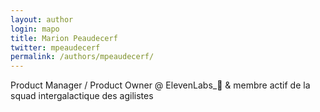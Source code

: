 ```yaml
---
layout: author
login: mapo
title: Marion Peaudecerf
twitter: mpeaudecerf
permalink: /authors/mpeaudecerf/
---
```

Product Manager / Product Owner @ ElevenLabs_🚀 & membre actif de la squad intergalactique des agilistes

